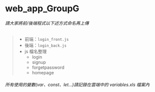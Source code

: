 # web_app_GroupG
###### 請大家將前/後端程式以下述方式命名再上傳
> * 前端：`login_front.js`
> * 後端：`login_back.js`
> * js 檔名整理
>   * login
>   * signup
>   * forgetpassword
>   * homepage
###### 所有使用的變數(var、const、let...)請記錄在雲端中的 variables.xls 檔案內
